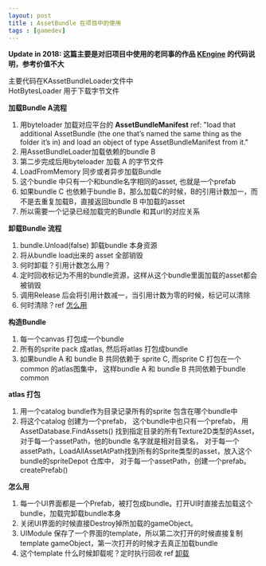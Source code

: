 ```yaml
---
layout: post
title : AssetBundle 在项目中的使用
tags : [gamedev]
---
```

**Update in 2018: 这篇主要是对旧项目中使用的老同事的作品 [KEngine](https://github.com/mr-kelly/KEngine) 的代码说明，参考价值不大**

主要代码在KAssetBundleLoader文件中  
HotBytesLoader 用于下载字节文件

**加载Bundle A流程**

1. 用byteloader 加载对应平台的 **AssetBundleManifest** 
  ref: "load that additional AssetBundle (the one that’s named the same thing as the folder it’s in) and load an object of type AssetBundleManifest from it."
2. 用AssetBundleLoader加载依赖的bundle B
3. 第二步完成后用byteloader 加载 A 的字节文件
4. LoadFromMemory 同步或者异步加载Bundle 
5. 这个bundle 中只有一个和bundle名字相同的asset, 也就是一个prefab
6. 如果bundle C 也依赖于bundle B，那么加载C的时候，B的引用计数加一，而不是去重复加载B，直接返回bundle B 中加载的asset
7. 所以需要一个记录已经加载完的Bundle 和其url的对应关系

**卸载Bundle 流程<a id="destroy"></a>**
1. bundle.Unload(false) 卸载bundle 本身资源
2. 将从bundle load出来的 asset 全部销毁
3. 何时卸载？引用计数怎么用？
4. 定时回收标记为不用的bundle资源，这样从这个bundle里面加载的asset都会被销毁
5. 调用Release 后会将引用计数减一，当引用计数为零的时候，标记可以清除
6. 何时清除？ref [怎么用](#usage)

**构造Bundle**
1. 每一个canvas 打包成一个bundle
2. 所有的sprite pack 成atlas, 然后将atlas 打包成bundle
3. 如果bundle A 和 bundle B 共同依赖于 sprite C, 而sprite C 打包在一个common 的atlas图集中，
  这样bundle A 和 bundle B 共同依赖于bundle common 

**atlas 打包**
1. 用一个catalog bundle作为目录记录所有的sprite 包含在哪个bundle中
2. 将这个catalog 创建为一个prefab， 这个bundle中也只有一个prefab，
  用AssetDatabase.FindAssets() 找到指定目录的所有Texture2D类型的Asset，
  对于每一个assetPath，他的bundle 名字就是相对目录名，
  对于每一个assetPath，LoadAllAssetAtPath找到所有的Sprite类型的asset，放入这个bundle的spriteDepot 仓库中，
  对于每一个assetPath，创建一个prefab。createPrefab()

**怎么用<a id="usage"></a>**

1. 每一个UI界面都是一个Prefab，被打包成bundle。打开UI时直接去加载这个bundle，加载完卸载bundle本身
2. 关闭UI界面的时候直接Destroy掉所加载的gameObject。
3. UIModule 保存了一个界面的template，所以第二次打开的时候直接复制template gameObject，第一次打开的时候才去真正加载bundle
4. 这个template 什么时候卸载呢？定时执行回收 ref [卸载](#destroy)

